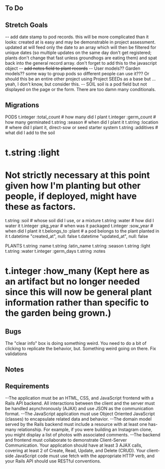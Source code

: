 ## To Do

## Stretch Goals
-- add date stamp to pod records. this will be more complicated than it looks: created at is easy and may be demonstrable in project assessment. updated at will feed only the date to an array which will then be filtered for unique dates (so multiple updates on the same day don't get registered; plants don't change that fast unless groundhogs are eating them) and spat back into the general record array. don't forget to add this to the javascript object
-- ~~add notes field to plant records~~
-- User models?? Garden models?? some way to group pods so different people can use it??? Or should this be an entire other project using Project SEEDs as a base but ... yeah, I don't know, but consider this.
-- SOIL soil is a pod field but not displayed on the page or the form. There are too damn many conditionals. 

## Migrations
PODS
t.integer :total_count # how many did I plant
t.integer :germ_count # how many germinated
t.string :season # when did I plant it 
t.string :location  # where did I plant it, direct-sow or seed starter system
t.string :additives # what did I add to the soil
# t.string :light 
# Not strictly necessary at this point given how I'm planting but other people, if deployed, might have these as factors.
t.string :soil # whose soil did I use, or a mixture
t.string :water  # how did I water it
t.integer :pkg_year # when was it packaged 
t.integer :sow_year # when did I plant it
t.belongs_to :plant # a pod belongs to the plant planted in it
t.datetime "created_at",  null: false
t.datetime "updated_at",  null: false

PLANTS
t.string :name 
t.string :latin_name 
t.string :season 
t.string :light 
t.string :water 
t.integer :germ_days 
t.string :notes 
# t.integer :how_many (Kept here as an artifact but no longer needed since this will now be general plant information rather than specific to the garden being grown.)

## Bugs
The "clear info" box is doing something weird. You need to do a bit of clicking to replicate the behavior, but. Something weird going on there. 
Fix validations

## Notes

## Requirements
--The application must be an HTML, CSS, and JavaScript frontend with a Rails API backend. All interactions between the client and the server must be handled asynchronously (AJAX) and use JSON as the communication format.
--The JavaScript application must use Object Oriented JavaScript (classes) to encapsulate related data and behavior.
--The domain model served by the Rails backend must include a resource with at least one has-many relationship. For example, if you were building an Instagram clone, you might display a list of photos with associated comments.
--The backend and frontend must collaborate to demonstrate Client-Server Communication. Your application should have at least 3 AJAX calls, covering at least 2 of Create, Read, Update, and Delete (CRUD). Your client-side JavaScript code must use fetch with the appropriate HTTP verb, and your Rails API should use RESTful conventions.
